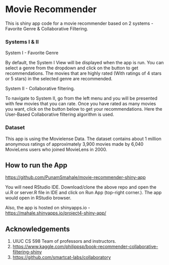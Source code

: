 # Movie Recommender

This is shiny app code for a movie recommender based on 2 systems - Favorite Genre & Collaborative Filtering. 

### Systems I & II
System I - Favorite Genre

By default, the System I View will be displayed when the app is run. You can select a genre from the dropdown and click on the button to get recommendations. The movies that are highly rated (With ratings of 4 stars or 5 stars) in the selected genre are recommended.

System II - Collaborative filtering. 

To navigate to System II, go from the left menu and you will be presented with few movies that you can rate. Once you have rated as many movies you want, click on the button below to get your recommendations.
Here the  User-Based Collaborative filtering algorithm is used.

### Dataset
This app is using the Movielense Data. The dataset contains about 1 million anonymous ratings of approximately 3,900 movies made by 6,040 MovieLens users who joined MovieLens in 2000.

## How to run the App
https://github.com/PunamSmahale/movie-recommender-shiny-app

You will need RStudio IDE. Download/clone the above repo and open the ui.R or server.R file in IDE and click on Run App  (top-right corner.). The app would open in RStudio browser.

Also, the app is hosted on shinyapps.io - https://mahale.shinyapps.io/project4-shiny-app/

## Acknowledgements
1. UIUC CS 598 Team of professors and instructors. 
2. https://www.kaggle.com/philippsp/book-recommender-collaborative-filtering-shiny
3. https://github.com/smartcat-labs/collaboratory
